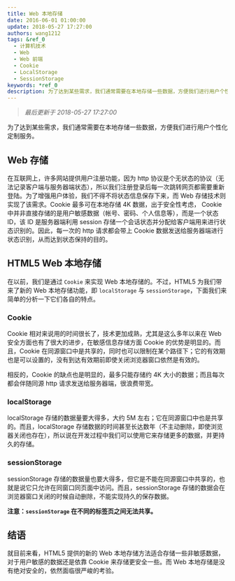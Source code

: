 ```yaml
---
title: Web 本地存储
date: 2016-06-01 01:00:00
update: 2018-05-27 17:27:00
authors: wang1212
tags: &ref_0
  - 计算机技术
  - Web
  - Web 前端
  - Cookie
  - LocalStorage
  - SessionStorage
keywords: *ref_0
description: 为了达到某些需求，我们通常需要在本地存储一些数据，方便我们进行用户个性化定制服务。
---
```


> _最后更新于 2018-05-27 17:27:00_

为了达到某些需求，我们通常需要在本地存储一些数据，方便我们进行用户个性化定制服务。

<!-- truncate -->

## Web 存储

在互联网上，许多网站提供用户注册功能，因为 http 协议是个无状态的协议（无法记录客户端与服务器端状态），所以我们注册登录后每一次跳转网页都需要重新登陆。为了增强用户体验，我们不得不将状态信息保存下来，而 Web 存储技术则实现了该需求。Cookie 最多可在本地存储 4K 数据，出于安全性考虑， Cookie 中并非直接存储的是用户敏感数据（帐号、密码、个人信息等），而是一个状态 ID，该 ID 是服务器端利用 session 存储一个会话状态并分配给客户端用来进行状态识别的。因此，每一次的 http 请求都会带上 Cookie 数据发送给服务器端进行状态识别，从而达到状态保持的目的。

## HTML5 Web 本地存储

在以前，我们是通过 `Cookie` 来实现 Web 本地存储的。不过，HTML5 为我们带来了新的 Web 本地存储功能，即 `localStorage` 与 `sessionStorage`，下面我们来简单的分析一下它们各自的特点。

### Cookie

Cookie 相对来说用的时间很长了，技术更加成熟，尤其是这么多年以来在 Web 安全方面也有了很大的进步，在敏感信息存储方面 Cookie 的优势是明显的。而且，Cookie 在同源窗口中是共享的，同时也可以限制在某个路径下；它的有效期也是可以设置的，没有到达有效期前即使关闭浏览器窗口依然是有效的。

相反的，Cookie 的缺点也是明显的，最多只能存储约 4K 大小的数据；而且每次都会伴随同源 http 请求发送给服务器端，很浪费带宽。

### localStorage

localStorage 存储的数据量要大得多，大约 5M 左右；它在同源窗口中也是共享的。而且，localStorage 存储数据的时间甚至长达数年（不主动删除，即使浏览器关闭也存在），所以说在开发过程中我们可以使用它来存储更多的数据，并更持久的存储。

### sessionStorage

sessionStorage 存储的数据量也要大得多，但它是不能在同源窗口中共享的，也就是说它只允许在同窗口同页面中访问。而且，sessionStorage 存储的数据会在浏览器窗口关闭的时候自动删除，不能实现持久的保存数据。

**注意：`sessionStorage` 在不同的标签页之间无法共享。**

## 结语

就目前来看，HTML5 提供的新的 Web 本地存储方法适合存储一些非敏感数据，对于用户敏感的数据还是依靠 Cookie 来存储更安全一些。而 Web 本地存储是没有绝对安全的，依然面临很严峻的考验。
